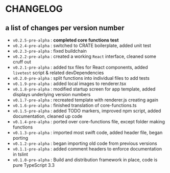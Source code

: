 # CHANGELOG

## a list of changes per version number

- `v0.2.5-pre-alpha` : **completed core functions test**
- `v0.2.4-pre-alpha` : switched to CRATE boilerplate, added unit test
- `v0.2.3-pre-alpha` : fixed buildchain
- `v0.2.2-pre-alpha` : created a working `React` interface, cleaned some cruff out
- `v0.2.1-pre-alpha` : added tsx files for React components, added `livetest` script & related devDependencies
- `v0.2.0-pre-alpha` : split functions into individual files to add tests
- `v0.1.9-pre-alpha` : added local images to renderer.tsx
- `v0.1.8-pre-alpha` : modified startup screen for app template, added displays underlying version numbers
- `v0.1.7-pre-alpha` : recreated template with renderer.js creating again
- `v0.1.6-pre-alpha` : finished translation of core-functions.ts
- `v0.1.5-pre-alpha` : added TODO markers, improved npm script, added documentation, cleaned up code
- `v0.1.4-pre-alpha` : ported over core-functions file, except folder making functions
- `v0.1.3-pre-alpha` : imported most swift code, added header file, began porting
- `v0.1.2-pre-alpha` : began importing old code from previous versions
- `v0.1.1-pre-alpha` : added comment headers to enforce documentation in tslint
- `v0.1.0-pre-alpha` : Build and distribution framework in place, code is pure TypeScript 3.3
